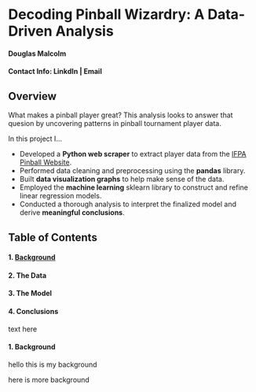 # Decoding Pinball Wizardry: A Data-Driven Analysis
#### Douglas Malcolm
#### Contact Info: LinkdIn | Email

## Overview
What makes a pinball player great? 
This analysis looks to answer that quesion by uncovering patterns in pinball tournament player data.

In this project I... 
- Developed a **Python web scraper** to extract player data from the [IFPA Pinball Website](https://www.ifpapinball.com/).
- Performed data cleaning and preprocessing using the **pandas** library.
- Built **data visualization graphs** to help make sense of the data.
- Employed the **machine learning** sklearn library to construct and refine linear regression models.
- Conducted a thorough analysis to interpret the finalized model and derive **meaningful conclusions**. 

## Table of Contents
#### 1. [Background](#Background)
#### 2. The Data
#### 3. The Model
#### 4. Conclusions

text here

#### 1. Background

hello this is my background






















here is more background
